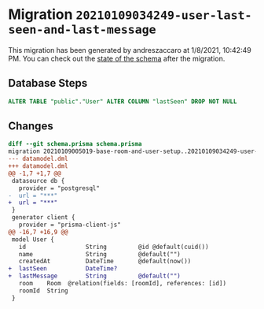 # Migration `20210109034249-user-last-seen-and-last-message`

This migration has been generated by andreszaccaro at 1/8/2021, 10:42:49 PM.
You can check out the [state of the schema](./schema.prisma) after the migration.

## Database Steps

```sql
ALTER TABLE "public"."User" ALTER COLUMN "lastSeen" DROP NOT NULL
```

## Changes

```diff
diff --git schema.prisma schema.prisma
migration 20210109005019-base-room-and-user-setup..20210109034249-user-last-seen-and-last-message
--- datamodel.dml
+++ datamodel.dml
@@ -1,7 +1,7 @@
 datasource db {
   provider = "postgresql"
-  url = "***"
+  url = "***"
 }
 generator client {
   provider = "prisma-client-js"
@@ -16,7 +16,9 @@
 model User {
   id                 String         @id @default(cuid())
   name               String         @default("")
   createdAt          DateTime       @default(now())
+  lastSeen           DateTime?
+  lastMessage        String         @default("")
   room    Room  @relation(fields: [roomId], references: [id])
   roomId  String
 }
```


